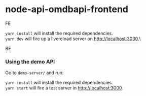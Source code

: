 # node-api-omdbapi-frontend

FE

`yarn install` will install the required dependencies.\
`yarn dev` will fire up a livereload server on [http://localhost:3030](http://localhost:3030).\

BE
### Using the demo API
Go to `demo-server/` and run:

`yarn install` will install the required dependencies.\
`yarn start` will fire a test server in [http://localhost:3000](http://localhost:3000).
